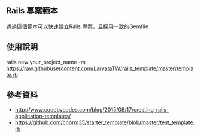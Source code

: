  Rails 專案範本
 -------------

 透過這個範本可以快速建立Rails 專案，且採用一致的Gemfile


 使用說明
 ----------

  rails new your_project_name -m  https://raw.githubusercontent.com/LarvataTW/rails_template/master/template.rb


  參考資料
  ---------- 

 * http://www.codebycodes.com/blog/2015/08/17/creating-rails-application-templates/
 * https://github.com/cnorm35/starter_template/blob/master/test_template.rb
